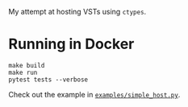 My attempt at hosting VSTs using `ctypes`.


# Running in Docker

    make build
    make run
    pytest tests --verbose


Check out the example in [`examples/simple_host.py`][1].

[1]: examples/simple_host.py
